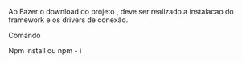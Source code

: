Ao Fazer o download do projeto , deve ser realizado a instalacao do framework e os drivers de conexão.

Comando

Npm install ou npm - i
